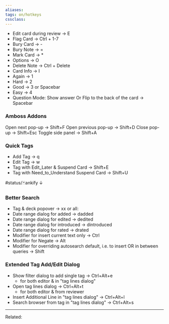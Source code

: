 ```yaml
---
aliases:
tags: on/hotkeys
cssclass:
---
```


- Edit card during review → E
- Flag Card → Ctrl + 1-7
- Bury Card → - 
- Bury Note → =  
- Mark Card → *  
- Options → O  
- Delete Note → Ctrl + Delete 
- Card Info → I
- Again → 1
- Hard → 2
- Good → 3 or Spacebar
- Easy → 4
- Question Mode: Show answer Or Flip to the back of the card → Spacebar


### Amboss Addons 

Open next pop-up → Shift+F
Open previous pop-up → Shift+D
Close pop-up → Shift+Esc
Toggle side panel → Shift+A


### Quick Tags
- Add Tag → q
- Edit Tag → w
- Tag with Edit_Later & Suspend Card → Shift+E
- Tag with Need_to_Understand Suspend Card → Shift+U


#status/🃏ankify ↓
### Better Search
- Tag & deck popover → xx or all:
- Date range dialog for added → dadded
- Date range dialog for edited → dedited
- Date range dialog for introduced → dintroduced
- Date range dialog for rated → drated
- Modifier for insert current text only → Ctrl
- Modifier for Negate → Alt
- Modifier for overriding autosearch default, i.e. to insert OR in between queries → Shift


### Extended Tag Add/Edit Dialog
- Show filter dialog to add single tag → Ctrl+Alt+e
	- for both editor & in "tag lines dialog"
- Open tag lines dialog → Ctrl+Alt+t
	- for both editor & from reviewer
- Insert Additional Line in "tag lines dialog" → Ctrl+Alt+l
- Search browser from tag in "tag lines dialog" → Ctrl+Alt+s


---
Related:


